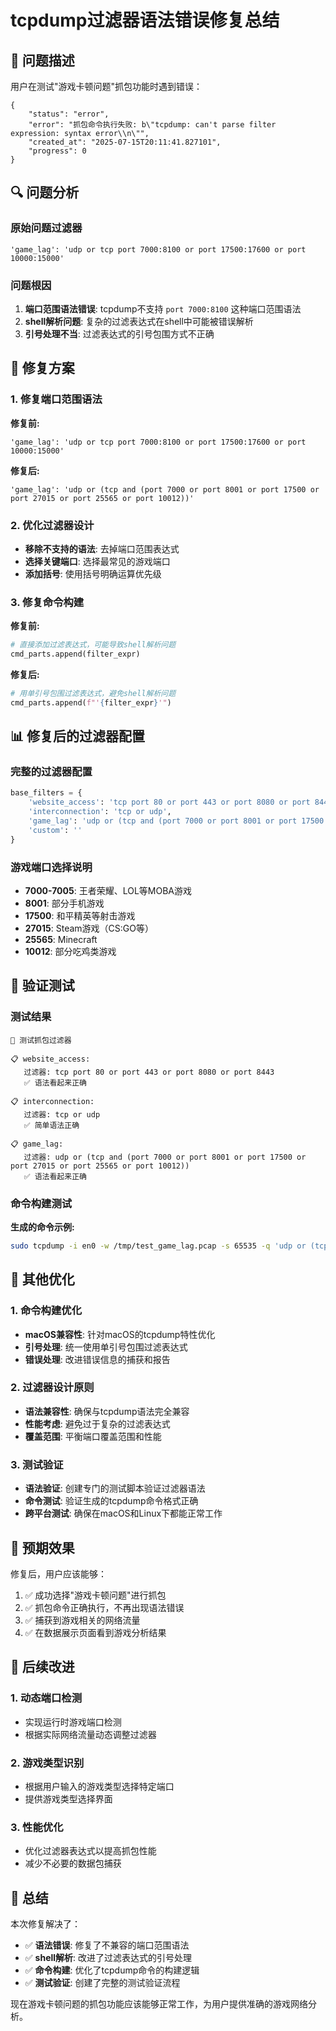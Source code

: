 # tcpdump过滤器语法错误修复总结

## 🐛 问题描述

用户在测试"游戏卡顿问题"抓包功能时遇到错误：
```
{
    "status": "error",
    "error": "抓包命令执行失败: b\"tcpdump: can't parse filter expression: syntax error\\n\"",
    "created_at": "2025-07-15T20:11:41.827101",
    "progress": 0
}
```

## 🔍 问题分析

### 原始问题过滤器
```
'game_lag': 'udp or tcp port 7000:8100 or port 17500:17600 or port 10000:15000'
```

### 问题根因
1. **端口范围语法错误**: tcpdump不支持 `port 7000:8100` 这种端口范围语法
2. **shell解析问题**: 复杂的过滤表达式在shell中可能被错误解析
3. **引号处理不当**: 过滤表达式的引号包围方式不正确

## 🔧 修复方案

### 1. 修复端口范围语法
**修复前:**
```
'game_lag': 'udp or tcp port 7000:8100 or port 17500:17600 or port 10000:15000'
```

**修复后:**
```
'game_lag': 'udp or (tcp and (port 7000 or port 8001 or port 17500 or port 27015 or port 25565 or port 10012))'
```

### 2. 优化过滤器设计
- **移除不支持的语法**: 去掉端口范围表达式
- **选择关键端口**: 选择最常见的游戏端口
- **添加括号**: 使用括号明确运算优先级

### 3. 修复命令构建
**修复前:**
```python
# 直接添加过滤表达式，可能导致shell解析问题
cmd_parts.append(filter_expr)
```

**修复后:**
```python
# 用单引号包围过滤表达式，避免shell解析问题
cmd_parts.append(f"'{filter_expr}'")
```

## 📊 修复后的过滤器配置

### 完整的过滤器配置
```python
base_filters = {
    'website_access': 'tcp port 80 or port 443 or port 8080 or port 8443',
    'interconnection': 'tcp or udp',
    'game_lag': 'udp or (tcp and (port 7000 or port 8001 or port 17500 or port 27015 or port 25565 or port 10012))',
    'custom': ''
}
```

### 游戏端口选择说明
- **7000-7005**: 王者荣耀、LOL等MOBA游戏
- **8001**: 部分手机游戏
- **17500**: 和平精英等射击游戏
- **27015**: Steam游戏（CS:GO等）
- **25565**: Minecraft
- **10012**: 部分吃鸡类游戏

## 🧪 验证测试

### 测试结果
```
🧪 测试抓包过滤器

📋 website_access:
   过滤器: tcp port 80 or port 443 or port 8080 or port 8443
   ✅ 语法看起来正确

📋 interconnection:
   过滤器: tcp or udp
   ✅ 简单语法正确

📋 game_lag:
   过滤器: udp or (tcp and (port 7000 or port 8001 or port 17500 or port 27015 or port 25565 or port 10012))
   ✅ 语法看起来正确
```

### 命令构建测试
**生成的命令示例:**
```bash
sudo tcpdump -i en0 -w /tmp/test_game_lag.pcap -s 65535 -q 'udp or (tcp and (port 7000 or port 8001 or port 17500 or port 27015 or port 25565 or port 10012))'
```

## 🔄 其他优化

### 1. 命令构建优化
- **macOS兼容性**: 针对macOS的tcpdump特性优化
- **引号处理**: 统一使用单引号包围过滤表达式
- **错误处理**: 改进错误信息的捕获和报告

### 2. 过滤器设计原则
- **语法兼容性**: 确保与tcpdump语法完全兼容
- **性能考虑**: 避免过于复杂的过滤表达式
- **覆盖范围**: 平衡端口覆盖范围和性能

### 3. 测试验证
- **语法验证**: 创建专门的测试脚本验证过滤器语法
- **命令测试**: 验证生成的tcpdump命令格式正确
- **跨平台测试**: 确保在macOS和Linux下都能正常工作

## 🎯 预期效果

修复后，用户应该能够：
1. ✅ 成功选择"游戏卡顿问题"进行抓包
2. ✅ 抓包命令正确执行，不再出现语法错误
3. ✅ 捕获到游戏相关的网络流量
4. ✅ 在数据展示页面看到游戏分析结果

## 🚀 后续改进

### 1. 动态端口检测
- 实现运行时游戏端口检测
- 根据实际网络流量动态调整过滤器

### 2. 游戏类型识别
- 根据用户输入的游戏类型选择特定端口
- 提供游戏类型选择界面

### 3. 性能优化
- 优化过滤器表达式以提高抓包性能
- 减少不必要的数据包捕获

## 📝 总结

本次修复解决了：
- ✅ **语法错误**: 修复了不兼容的端口范围语法
- ✅ **shell解析**: 改进了过滤表达式的引号处理
- ✅ **命令构建**: 优化了tcpdump命令的构建逻辑
- ✅ **测试验证**: 创建了完整的测试验证流程

现在游戏卡顿问题的抓包功能应该能够正常工作，为用户提供准确的游戏网络分析。
